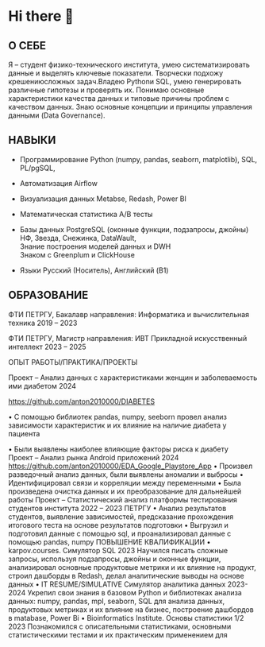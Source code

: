 # Hi there 👋

## О СЕБЕ

Я – студент физико-технического института, умею систематизировать данные и выделять ключевые показатели. Творчески
подхожу крешениюсложных задач.Владею Pythonи SQL, умею генерировать различные гипотезы и проверять их. Понимаю
основные характеристики качества данных и типовые причины проблем с качеством данных. Знаю основные концепции и
принципы управления данными (Data Governance).  

## НАВЫКИ 

+ Программирование Python (numpy, pandas, seaborn, matplotlib), SQL, PL/pgSQL,  

+ Автоматизация Airflow
  
+ Визуализация данных Metabse, Redash, Power BI  

+ Математическая статистика A/B тесты  

+ Базы данных PostgreSQL (оконные функции, подзапросы, джойны)  
              НФ, Звезда, Снежинка, DataWault,  
              Знание построения моделей данных и DWH  
              Знаком с Greenplum и ClickHouse  

+ Языки Русский (Носитель), Английский (B1)  

## ОБРАЗОВАНИЕ  

ФТИ ПЕТРГУ, Бакалавр направления: Информатика и вычислительная техника 2019 – 2023  

ФТИ ПЕТРГУ, Магистр направления: ИВТ Прикладной искусственный интеллект 2023 – 2025  

ОПЫТ РАБОТЫ/ПРАКТИКА/ПРОЕКТЫ  

Проект – Анализ данных с характеристиками женщин и заболеваемость ими диабетом 2024  

https://github.com/anton2010000/DIABETES  

• С помощью библиотек pandas, numpy, seeborn провел анализ зависимости характеристик и их влияние на наличие
диабета у пациента  

• Были выявлены наиболее влияющие факторы риска к диабету  
 Проект – Анализ рынка Android приложений 2024
 https://github.com/anton2010000/EDA_Google_Playstore_App
• Произвел разведочный анализ данных, были выявлены аномалии и выбросы
• Идентифицировал связи и корреляции между переменными
• Была произведена очистка данных и их преобразование для дальнейшей работы
Проект – Статистический анализ платформы тестирования студентов института 2022 – 2023
ПЕТРГУ
• Анализ результатов студентов, выявление зависимостей, предсказание прохождения итогового теста на основе
результатов подготовки
• Выгрузил и подготовил данные с помощью sql, и проанализировал данные с помощью pandas, numpy
ПОВЫШЕНИЕ КВАЛИФИКАЦИИ
• karpov.courses. Симулятор SQL 2023
Научился писать сложные запросы, используя подзапросы, джойны и оконные функции, анализировал основные
продуктовые метрики и их влияние на продукт, строил дашборды в Redash, делал аналитические выводы на основе
данных
• IT RESUME/SIMULATIVE Симулятор аналитика данных 2023-2024
Укрепил свои знания в базовом Python и библиотеках анализа данных: numpy, pandas, mpl, seaborn, SQL для анализа данных,
продуктовых метриках и их влияние на бизнес, построение дашбордов в matabase, Power Bi
• Bioinformatics Institute. Основы статистики 1/2 2023
Познакомился с описательными статистиками, основными статистическими тестами и их практическим применением для 
